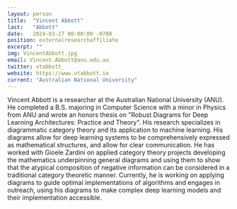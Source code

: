 ```yaml
---
layout: person
title:  "Vincent Abbott"
last:   "Abbott"
date:   2024-03-27 00:00:00 -0700
position: externalresearchaffiliate
excerpt: ""
img: VincentAbbott.jpg
email: Vincent.Abbott@anu.edu.au
twitter: vtabbott_
website: https://www.vtabbott.io
current: "Australian National University"
---
```


Vincent Abbott is a researcher at the Australian National University (ANU). He completed a B.S. majoring in Computer Science with a minor in Physics from ANU and wrote an honors thesis on "Robust Diagrams for Deep Learning Architectures: Practice and Theory". His research specializes in diagrammatic category theory and its application to machine learning. His diagrams allow for deep learning systems to be comprehensively expressed as mathematical structures, and allow for clear communication. He has worked with Gioele Zardini on applied category theory projects developing the mathematics underpinning general diagrams and using them to show that the atypical composition of negative information can be considered in a traditional category theoretic manner. Currently, he is working on applying diagrams to guide optimal implementations of algorithms and engages in outreach, using his diagrams to make complex deep learning models and their implementation accessible.
